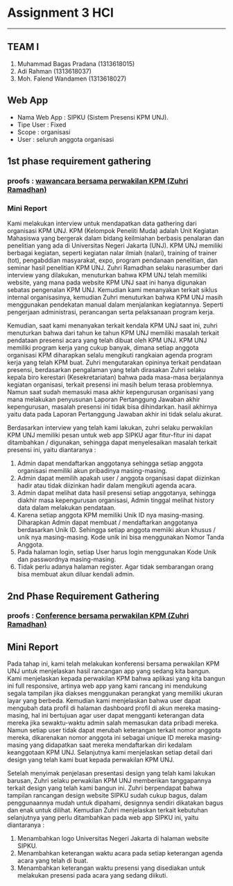 # Assignment 3 HCI
- - - -

## TEAM I ##

  1. Muhammad Bagas Pradana (1313618015)
  2. Adi Rahman (1313618037)
  3. Moh. Falend Wandamen (1313618027)

## Web App ##
* Nama Web App : SIPKU (Sistem Presensi KPM UNJ).
* Tipe User : Fixed 
* Scope : organisasi 
* User : seluruh anggota organisasi

## 1st phase requirement gathering ##

### proofs : [wawancara bersama perwakilan KPM (Zuhri Ramadhan)](https://www.youtube.com/watch?v=FTx2rQYrC_k) ###

### Mini Report ###

Kami melakukan interview untuk mendapatkan data gathering dari organisasi KPM UNJ. KPM (Kelompok Peneliti Muda) adalah Unit Kegiatan Mahasiswa yang bergerak dalam bidang keilmiahan berbasis penalaran dan penelitian yang ada di Universitas Negeri Jakarta (UNJ). KPM UNJ memiliki berbagai kegiatan, seperti kegiatan nalar ilmiah (nalari), training of trainer (tot), pengabddian masyarakat, expo, program pendanaan penelitian, dan seminar hasil penelitian KPM UNJ. Zuhri Ramadhan selaku narasumber dari interview yang dilakukan, menuturkan bahwa KPM UNJ telah memiliki website, yang mana pada website KPM UNJ saat ini hanya digunakan sebatas pengenalan KPM UNJ. Kemudian kami menanyakan terkait siklus internal organisasinya, kemudian Zuhri menuturkan bahwa KPM UNJ masih  menggunakan pendekatan manual dalam menjalankan kegiatannya. Seperti pengerjaan administrasi, perancangan serta pelaksanaan program kerja.

Kemudian, saat kami menanyakan terkait kendala KPM UNJ saat ini, zuhri menuturkan bahwa dari tahun ke tahun KPM UNJ memiliki masalah terkait pendataan presensi acara yang telah dibuat oleh KPM UNJ. KPM UNJ memiliki program kerja yang cukup banyak, dimana setiap anggota organisasi KPM diharapkan selalu mengikuti rangkaian agenda program kerja yang telah KPM buat. Zuhri mengutarakan opininya terkait pendataan presensi, berdasarkan pengalaman yang telah dirasakan Zuhri selaku kepala biro kerestari (Kesekretariatan) bahwa pada masa-masa berjalannya kegiatan organisasi, terkait presensi ini masih belum terasa problemnya. Namun saat sudah memasuki masa akhir kepengurusan organisasi yang mana melakukan penyusunan Laporan Pertanggung Jawaban akhir kepengurusan, masalah presensi ini tidak bisa dihindarkan. hasil akhirnya yaitu data pada Laporan Pertanggung Jawaban akhir ini tidak selalu akurat. 

Berdasarkan interview yang telah kami lakukan, zuhri selaku perwakilan KPM UNJ memiliki pesan untuk web app SIPKU agar fitur-fitur ini dapat ditambahkan / digunakan, sehingga dapat menyelesaikan masalah terkait presensi ini, yaitu diantaranya :

1. Admin dapat mendaftarkan anggotanya sehingga setiap anggota organisasi memiliki akun pribadinya masing-masing.
2. Admin dapat memilih apakah user / anggota organisasi dapat diizinkan hadir atau tidak diizinkan hadir dalam mengikuti agenda acara.
3. Admin dapat melihat data hasil presensi setiap anggotanya, sehingga diakhir masa kepengurusan organisasi, Admin tinggal melihat history data dalam melakukan pendataan.
4. Karena setiap anggota KPM memiliki Unik ID nya masing-masing. Diharapkan Admin dapat membuat / mendaftarkan anggotanya berdasarkan Unik ID. Sehingga setiap anggota memiiki akun khusus / unik nya masing-masing. Kode unik ini bisa menggunakan Nomor Tanda Anggota.
5. Pada halaman login, setiap User harus login menggunakan Kode Unik dan passwordnya masing-masing.
6. Tidak perlu adanya halaman register. Agar tidak sembarangan orang bisa membuat akun diluar kendali admin.

## 2nd Phase Requirement Gathering ##
### proofs : [Conference bersama perwakilan KPM (Zuhri Ramadhan)](https://youtu.be/SSmty-wAsoc) ###

## Mini Report ##

Pada tahap ini, kami telah melakukan konferensi bersama perwakilan KPM UNJ untuk menjelaskan hasil rancangan app yang sedang kita bangun. Kami menjelaskan kepada perwakilan KPM bahwa aplikasi yang kita bangun ini full responsive, artinya web app yang kami rancang ini mendukung segala tampilan jika diakses menggunakan perangkat yang memiliki ukuran layar yang berbeda. Kemudian kami menjelaskan bahwa user dapat mengubah data profil di halaman dashboard profil di akun mereka masing-masing, hal ini bertujuan agar user dapat mengganti keterangan data mereka jika sewaktu-waktu admin salah memasukan data pribadi mereka. Namun setiap user tidak dapat merubah keterangan terkait nomor anggota mereka, dikarenakan nomor anggota ini sebagai unique ID mereka masing-masing yang didapatkan saat mereka mendaftarkan diri kedalam keanggotaan KPM UNJ. Selanjutnya kami menjelaskan setiap detail dari design yang telah kami buat kepada perwakilan KPM UNJ.

Setelah menyimak penjelasan presentasi design yang telah kami lakukan barusan, Zuhri selaku perwakilan KPM UNJ memberikan tanggapannya terkait design yang telah kami bangun ini. Zuhri berpendapat bahwa tampilan rancangan design website SIPKU sudah cukup bagus, dalam penggunaannya mudah untuk dipahami, designnya sendiri dikatakan bagus dan enak untuk dilihat. Kemudian Zuhri menjelaskan terkait kebutuhan selanjutnya yang perlu ditambahkan pada web app SIPKU ini, yaitu diantaranya :

1. Menambahkan logo Universitas Negeri Jakarta di halaman website SIPKU.
2. Menambahkan keterangan waktu acara pada setiap keterangan agenda acara yang telah di buat.
3. Menambahkan keterangan waktu presensi yang disediakan untuk melakukan presensi pada acara yang sedang diikuti.
